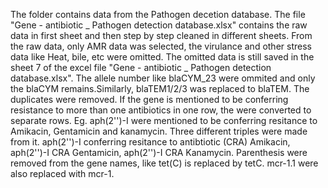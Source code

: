 The folder contains data from the Pathogen decetion database. 
The file "Gene - antibiotic _ Pathogen detection database.xlsx" contains the raw data in first sheet and then step by step cleaned in different sheets. 
From the raw data, only AMR data was selected, the virulance and other stress data like Heat, bile, etc were omitted. The omitted data is still saved in the sheet 7 of the excel file "Gene - antibiotic _ Pathogen detection database.xlsx". 
The allele number like blaCYM_23 were ommited and only the blaCYM remains.Similarly, blaTEM1/2/3 was replaced to blaTEM.  The duplicates were removed. 
If the gene is mentioned to be conferring resistance to more than one antibiotics in one row, the were converted to separate rows. Eg. aph(2'')-I were mentioned to be conferring resitance to Amikacin, Gentamicin and kanamycin. Three different triples were made from it. aph(2'')-I  conferring resitance to antibtiotic (CRA) Amikacin, aph(2'')-I CRA Gentamicin, aph(2'')-I CRA Kanamycin. 
Parenthesis were removed from the gene names, like tet(C) is replaced by tetC. mcr-1.1 were also replaced with mcr-1. 
